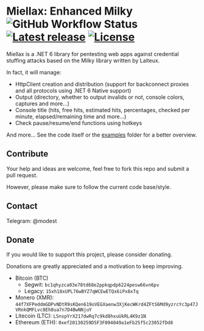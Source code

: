 # Miellax: Enhanced Milky ![GitHub Workflow Status](https://img.shields.io/github/workflow/status/Velka-DEV/Miellax/.NET) [![Latest release](https://img.shields.io/github/v/release/Laiteux/Miellax?color=blue&style=flat-square)](https://github.com/Laiteux/Miellax/releases) [![License](https://img.shields.io/github/license/Laiteux/Miellax?color=blue&style=flat-square)](https://github.com/Velka-DEV/Miellax/blob/v3/LICENSE.md)

Miellax is a .NET 6 library for pentesting web apps against credential stuffing attacks based on the Milky library written by Laiteux.

In fact, it will manage:
- HttpClient creation and distribution (support for backconnect proxies and all protocols using .NET 6 Native support)
- Output (directory, whether to output invalids or not, console colors, captures and more...)
- Console title (hits, free hits, estimated hits, percentages, checked per minute, elapsed/remaining time and more...)
- Check pause/resume/end functions using hotkeys

And more... See the code itself or the [examples](https://github.com/Laiteux/Miellax/blob/v3/examples) folder for a better overview.

## Contribute

Your help and ideas are welcome, feel free to fork this repo and submit a pull request.

However, please make sure to follow the current code base/style.

## Contact

Telegram: @modest

## Donate

If you would like to support this project, please consider donating.

Donations are greatly appreciated and a motivation to keep improving.

- Bitcoin (BTC) 
    - Segwit: `bc1qhyzca03e78td68e2ppkqpdp6224pesw66vn6pv`
    - Legacy: `15xh18xUPL76wBYZ7qWCEwETQx6iPx8xTq`
- Monero (XMR): `44f7XFPeddmGDPvNDtR9sKQen619oVEGXaenw3XjKecWKrd4ZFtS6Md9yzrcYc3p47JVRnkQMFLvc8Eh8ua7n7D4BwNNjuY` 
- Litecoin (LTC): `LSnspYrX217dwRq7c9kd8hxuUkRL4K9z1N`
- Ethereum (ETH): `0xef20130259D5F3F094049a1eFb25f5c23052fDd8`
